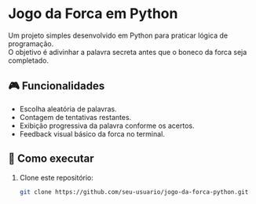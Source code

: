 # Jogo da Forca em Python

Um projeto simples desenvolvido em Python para praticar lógica de programação.  
O objetivo é adivinhar a palavra secreta antes que o boneco da forca seja completado.

## 🎮 Funcionalidades
- Escolha aleatória de palavras.
- Contagem de tentativas restantes.
- Exibição progressiva da palavra conforme os acertos.
- Feedback visual básico da forca no terminal.

## 🚀 Como executar
1. Clone este repositório:
   ```bash
   git clone https://github.com/seu-usuario/jogo-da-forca-python.git
